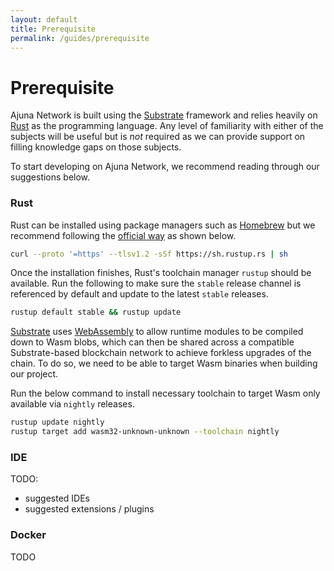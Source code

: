 ```yaml
---
layout: default
title: Prerequisite
permalink: /guides/prerequisite
---
```


# Prerequisite

Ajuna Network is built using the [Substrate][substrate] framework and relies heavily on [Rust][rust] as the programming language.
Any level of familiarity with either of the subjects will be useful but is _not_ required as we can provide support on filling knowledge gaps on those subjects.

To start developing on Ajuna Network, we recommend reading through our suggestions below.

### Rust

Rust can be installed using package managers such as [Homebrew][homebrew-rust-formula] but we recommend following the [official way][rust-install] as shown below.

```sh
curl --proto '=https' --tlsv1.2 -sSf https://sh.rustup.rs | sh
```

Once the installation finishes, Rust's toolchain manager `rustup` should be available. Run the following to make sure the `stable` release channel is referenced by default and update to the latest `stable` releases.

```sh
rustup default stable && rustup update
```

[Substrate][substrate] uses [WebAssembly][web-assembly] to allow runtime modules to be compiled down to Wasm blobs, which can then be shared across a compatible Substrate-based blockchain network to achieve forkless upgrades of the chain. To do so, we need to be able to target Wasm binaries when building our project.

Run the below command to install necessary toolchain to target Wasm only available via `nightly` releases.

```sh
rustup update nightly
rustup target add wasm32-unknown-unknown --toolchain nightly
```

<!-- https://docs.substrate.io/v3/getting-started/installation/#1-build-dependencies -->

[homebrew-rust-formula]: https://formulae.brew.sh/formula/rust/
[rust]: https://www.rust-lang.org/
[rust-install]: https://www.rust-lang.org/tools/install/
[substrate]: https://substrate.io/
[web-assembly]: https://webassembly.org/

### IDE

TODO:

- suggested IDEs
- suggested extensions / plugins

### Docker

TODO
